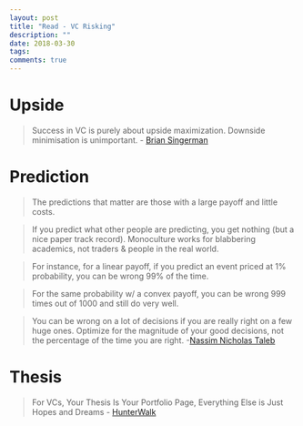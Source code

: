 ```yaml
---
layout: post
title: "Read - VC Risking"
description: ""
date: 2018-03-30
tags: 
comments: true
---
```


# Upside

> Success in VC is purely about upside maximization. Downside minimisation is unimportant. - [Brian Singerman](http://www.thetwentyminutevc.com/briansingerman/)

# Prediction

> The predictions that matter are those with a large payoff and little costs. 

> If you predict what other people are predicting, you get nothing (but a nice paper track record). Monoculture works for blabbering academics, not traders & people in the real world.

> For instance, for a linear payoff, if you predict an event priced at 1% probability, you can be wrong 99% of the time.

> For the same probability w/ a convex payoff, you can be wrong 999 times out of 1000 and still do very well.


> You can be wrong on a lot of decisions if you are really right on a few huge ones.  Optimize for the magnitude of your good decisions, not the percentage of the time you are right. -[Nassim Nicholas Taleb](https://twitter.com/nntaleb/status/975278242478338049)

# Thesis

> For VCs, Your Thesis Is Your Portfolio Page, Everything Else is Just Hopes and Dreams - [HunterWalk](https://hunterwalk.com/2018/03/28/for-vcs-your-thesis-is-your-portfolio-page-everything-else-is-just-hopes-and-dreams/)

